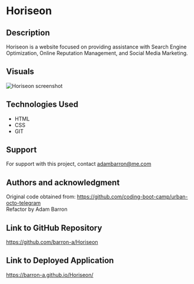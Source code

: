 # Horiseon

## Description

Horiseon is a website focused on providing assistance with Search Engine Optimization, Online Reputation Management, and Social Media Marketing.

## Visuals

![Horiseon screenshot](/assets/images/screencapture-barron-a-github-io-Horiseon-2020-09-20-16_09_02.png)

## Technologies Used

* HTML
* CSS
* GIT

## Support

For support with this project, contact adambarron@me.com

## Authors and acknowledgment

Original code obtained from: https://github.com/coding-boot-camp/urban-octo-telegram<br/>
Refactor by Adam Barron

## Link to GitHub Repository

https://github.com/barron-a/Horiseon

## Link to Deployed Application
https://barron-a.github.io/Horiseon/